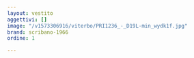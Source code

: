 ```yaml
---
layout: vestito
aggettivi: []
image: "/v1573306916/viterbo/PRI1236_-_D19L-min_wydk1f.jpg"
brand: scribano-1966
ordine: 1

---
```

